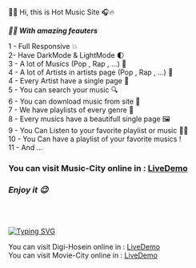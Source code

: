 👋🏻 Hi, this is Hot Music Site 🎧🔥

**_😵‍💫 With amazing feauters_**

1 - Full Responsive 💥<br />
2- Have DarkMode & LightMode 🌓<br />
3 - A lot of Musics (Pop , Rap , ...) 🎵<br />
4 - A lot of Artists in artists page (Pop , Rap , ...) 👤<br />
4 - Every Artist have a single page 🎩<br />
5 - You can search your music 🔍<br />
6 - You can download music from site 💛<br />
7 - We have playlists of every genre 👑<br />
8 - Every musics have a beautifull single page 🖼<br />
9 - You Can Listen to your favorite playlist or music 👌🏻<br />
10 - You Can have a playlist of your favorite musics !<br />
11 - And ...

### You can visit **Music-City** online in : [LiveDemo](https://hosein-music-city.netlify.app/)<br />

### **_Enjoy it 😉_**

<br />
<br />

[![Typing SVG](https://readme-typing-svg.demolab.com?font=Fira+Code&weight=600&size=27&duration=2000&pause=1000&color=ACACAC&repeat=false&width=468&height=41&lines=%F0%9F%92%8EWatch+my+another+projects)](https://git.io/typing-svg)

You can visit Digi-Hosein online in : [LiveDemo](https://hoseinshopcartreact.netlify.app)<br />
You can visit Movie-City online in : [LiveDemo](https://movie-city-nextjs.netlify.app/)<br />
